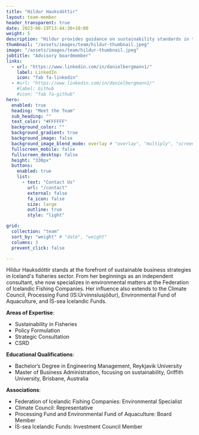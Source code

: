 ```yaml
---
title: "Hildur Hauksdóttir"
layout: team-member
header_transparent: true
date: 2023-06-19T13:44:30+10:00
weight: 5
description: "Hildur provides guidance on sustainability standards in the marketplace."
thumbnail: "/assets/images/team/hildur-thumbnail.jpeg"
image: "/assets/images/team/hildur-thumbnail.jpeg"
jobtitle: "Advisory boardmember"
links:
  - url: "https://www.linkedin.com/in/danielbergmann1/"
    label: LinkedIn
    icon: "fab fa-linkedin"
  - #url: "https://www.linkedin.com/in/danielbergmann1/"
    #label: Github
    #icon: "fab fa-github"
hero:
  enabled: true
  heading: "Meet the Team"
  sub_heading: ""
  text_color: "#FFFFFF"
  background_color: ""
  background_gradient: true
  background_image: false
  background_image_blend_mode: overlay # "overlay", "multiply", "screen"
  fullscreen_mobile: false
  fullscreen_desktop: false
  height: "330px"
  buttons:
    enabled: true
    list:
      - text: "Contact Us"
        url: "/contact"
        external: false
        fa_icon: false
        size: large
        outline: true
        style: "light"

grid:
  collection: "team"
  sort_by: "weight" # "date", "weight"
  columns: 3
  prevent_click: false

---
```

Hildur Hauksdóttir stands at the forefront of sustainable business strategies in Iceland's fisheries sector. From her beginnings as an independent consultant, she now specializes in environmental matters at the Federation of Icelandic Fishing Companies. Her influence also extends to the Climate Council, Processing Fund (IS:Úrvinnslusjóður), Environmental Fund of Aquaculture, and ÍS-sea Icelandic Funds.

**Areas of Expertise**: 
- Sustainability in Fisheries
- Policy Formulation
- Strategic Consultation
- CSRD 

**Educational Qualifications**: 
- Bachelor’s Degree in Engineering Management, Reykjavik University
- Master of Business Administration, focusing on sustainability, Griffith University, Brisbane, Australia

**Associations**: 
- Federation of Icelandic Fishing Companies: Environmental Specialist
- Climate Council: Representative
- Processing Fund and Environmental Fund of Aquaculture: Board Member
- ÍS-sea Icelandic Funds: Investment Council Member

